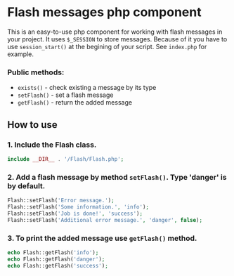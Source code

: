 # Flash messages php component

This is an easy-to-use php component for working with flash messages in your project. It uses `$_SESSION` to store messages. Because of it you have to use `session_start()` at the begining of your script. See `index.php` for example.
### Public methods:
- `exists()` - check existing a message by its type
- `setFlash()` - set a flash message
- `getFlash()` - return the added message
## How to use
### 1. Include the Flash class.
```php
include __DIR__ . '/Flash/Flash.php';
```
### 2. Add a flash message by method `setFlash()`. Type 'danger' is by default.
```php
Flash::setFlash('Error message.');
Flash::setFlash('Some information.', 'info');
Flash::setFlash('Job is done!', 'success');
Flash::setFlash('Additional error message.', 'danger', false);
```
### 3. To print the added message use `getFlash()` method.
```php
echo Flash::getFlash('info');
echo Flash::getFlash('danger');
echo Flash::getFlash('success');
```
